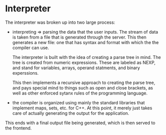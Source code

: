 # Interpreter

The interpreter was broken up into two large process:

- interpreting => parsing the data that the user inputs. 
	 The stream of data is taken from a file that is generated through the server.
	 This then generates a new file: one that has syntax and format with which the the compiler can use.
	 
	 The interpreter is built with the idea of creating a parse tree in mind. The tree is created from
	 numeric expressions. These are labeled as NEXP, and stand for variables, arrays, operand statments, and binary
	 experssions. 

	 This then implements a recursive approach to creating the parse tree, and pays special mind
	 to things such as open and close brackets, as well as other enforced sytanx rules of the programming language.

- the compiler is organized using mainly the standard libraries that implement maps, sets, etc. for C++. At this point, 
  it merely just takes care of actually generating the output for the application.
  

This ends with a final output file being generated, which is then served to the frontend.

